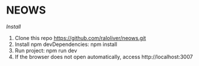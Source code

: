 # NEOWS

*Install*

1. Clone this repo https://github.com/raloliver/neows.git
2. Install npm devDependencies: npm install
3. Run project: npm run dev
4. If the browser does not open automatically, access http://localhost:3007